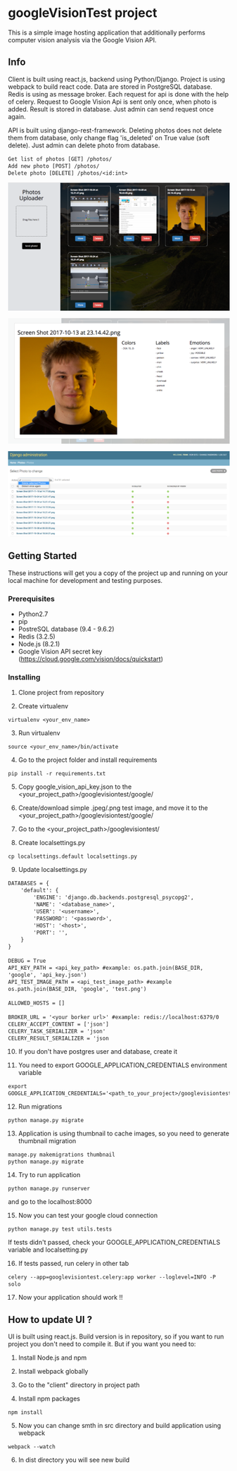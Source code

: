 # googleVisionTest project

This is a simple image hosting application that additionally performs computer vision analysis via the Google Vision API.

## Info

Client is built using react.js, backend using Python/Django. Project is using webpack to build react code.
Data are stored in PostgreSQL database. Redis is using as message broker. Each request for api is done with the help of celery. Request to Google Vision Api is sent only once, when photo is added. Result is stored in database. Just admin can send request once again. 

API is built using django-rest-framework. Deleting photos does not delete them from database, only change flag 'is_deleted' on True value (soft delete). Just admin can delete photo from database. 
```
Get list of photos [GET] /photos/
Add new photo [POST] /photos/
Delete photo [DELETE] /photos/<id:int>
```

![alt screen](https://raw.githubusercontent.com/tdiak/googleVisionTest/master/client/dist/img/screen_1.png)

![alt screen](https://raw.githubusercontent.com/tdiak/googleVisionTest/master/client/dist/img/screen_2.png) 

![alt screen](https://raw.githubusercontent.com/tdiak/googleVisionTest/update-readme/client/dist/img/screen_3.png)

## Getting Started

These instructions will get you a copy of the project up and running on your local machine for development and testing purposes.

### Prerequisites

- Python2.7
- pip
- PostreSQL database (9.4 - 9.6.2)
- Redis (3.2.5)
- Node.js (8.2.1)
- Google Vision API secret key (https://cloud.google.com/vision/docs/quickstart)

### Installing

1. Clone project from repository

2. Create virtualenv
```
virtualenv <your_env_name>
```

3. Run virtualenv
```
source <your_env_name>/bin/activate
```

4. Go to the project folder and install requirements
```
pip install -r requirements.txt
```

5. Copy google_vision_api_key.json to the <your_project_path>/googlevisiontest/google/

6. Create/download simple .jpeg/.png test image, and move it to the <your_project_path>/googlevisiontest/google/

7. Go to the <your_project_path>/googlevisiontest/

8. Create localsettings.py
```
cp localsettings.default localsettings.py
```

9. Update localsettings.py
```
DATABASES = {
    'default': {
        'ENGINE': 'django.db.backends.postgresql_psycopg2',
        'NAME': '<database_name>',
        'USER': '<username>',
        'PASSWORD': '<password>',
        'HOST': '<host>',
        'PORT': '',
    }
}

DEBUG = True
API_KEY_PATH = <api_key_path> #example: os.path.join(BASE_DIR, 'google', 'api_key.json')
API_TEST_IMAGE_PATH = <api_test_image_path> #example os.path.join(BASE_DIR, 'google', 'test.png')

ALLOWED_HOSTS = []

BROKER_URL = '<your borker url>' #example: redis://localhost:6379/0
CELERY_ACCEPT_CONTENT = ['json']
CELERY_TASK_SERIALIZER = 'json'
CELERY_RESULT_SERIALIZER = 'json
```

10. If you don't have postgres user and database, create it

11. You need to export GOOGLE_APPLICATION_CREDENTIALS environment variable
```
export GOOGLE_APPLICATION_CREDENTIALS='<path_to_your_project>/googlevisiontest/google/api_key.json'
```

12. Run migrations
```
python manage.py migrate
```

13. Application is using thumbnail to cache images, so you need to generate thumbnail migration
```
manage.py makemigrations thumbnail
python manage.py migrate
```

14. Try to run application
```
python manage.py runserver
```
and go to the localhost:8000


15. Now you can test your google cloud connection
```
python manage.py test utils.tests
```
If tests didn't passed, check your GOOGLE_APPLICATION_CREDENTIALS variable and localsetting.py

16. If tests passed, run celery in other tab
```
celery --app=googlevisiontest.celery:app worker --loglevel=INFO -P solo
```

17. Now your application should work !!

## How to update UI ?
UI is built using react.js. Build version is in repository, so if you want to run project you don't need to compile it.
But if you want you need to:
1. Install Node.js and npm

2. Install webpack globally

3. Go to the "client" directory in project path

4. Install npm packages
```
npm install
```

5. Now you can change smth in src directory and build application using webpack
```
webpack --watch
```

6. In dist directory you will see new build

